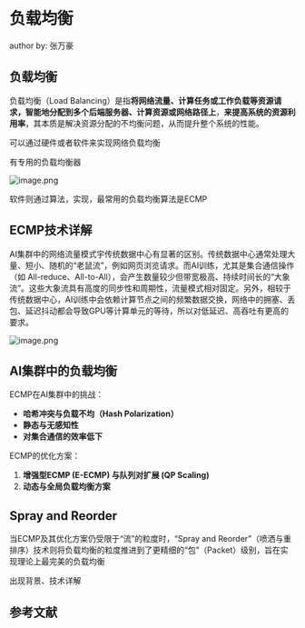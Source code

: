<!--Copyright © ZOMI 适用于[License](https://github.com/Infrasys-AI/AIInfra)版权许可-->

# 负载均衡

author by: 张万豪

## 负载均衡

负载均衡（Load Balancing）是指**将网络流量、计算任务或工作负载等资源请求，智能地分配到多个后端服务器、计算资源或网络路径上**，**来提高系统的资源利用率**，其本质是解决资源分配的不均衡问题，从而提升整个系统的性能。

可以通过硬件或者软件来实现网络负载均衡

有专用的负载均衡器

![image.png](https://upload.wikimedia.org/wikipedia/commons/thumb/1/15/Load_Balancing_Cluster_%28NAT%29_zh_cn.svg/2560px-Load_Balancing_Cluster_%28NAT%29_zh_cn.svg.png)



软件则通过算法，实现，最常用的负载均衡算法是ECMP


## ECMP技术详解

AI集群中的网络流量模式宇传统数据中心有显著的区别。传统数据中心通常处理大量、短小、随机的“老鼠流”，例如网页浏览请求。而AI训练，尤其是集合通信操作（如 All-reduce、All-to-All），会产生数量较少但带宽极高、持续时间长的“大象流”。这些大象流具有高度的同步性和周期性，流量模式相对固定。另外，相较于传统数据中心，AI训练中会依赖计算节点之间的频繁数据交换，网络中的拥塞、丢包、延迟抖动都会导致GPU等计算单元的等待，所以对低延迟、高吞吐有更高的要求。



![image.png](https://media.licdn.com/dms/image/v2/D4D22AQGxHxeRF2MqcA/feedshare-shrink_800/feedshare-shrink_800/0/1697388393383?e=2147483647&v=beta&t=qrmAEMLCy6D2vQWS4nClriUVOWDl8NJQTgNcaqH4fb0   )

## AI集群中的负载均衡

ECMP在AI集群中的挑战：

- **哈希冲突与负载不均（Hash Polarization）**
- **静态与无感知性**
- **对集合通信的效率低下**

ECMP的优化方案：

1. **增强型ECMP (E-ECMP) 与队列对扩展 (QP Scaling)**
2. **动态与全局负载均衡方案**


## Spray and Reorder

当ECMP及其优化方案仍受限于“流”的粒度时，“Spray and Reorder”（喷洒与重排序）技术则将负载均衡的粒度推进到了更精细的“包”（Packet）级别，旨在实现理论上最完美的负载均衡

出现背景、技术详解



## 参考文献
[](https://www.google.com/url?sa=i&url=https%3A%2F%2Fwww.linkedin.com%2Fposts%2Fziad-al-barqawi_elephant-flows-and-mice-flows-are-two-types-activity-7119362932466999298-3a3s&psig=AOvVaw2wUeNYBQGaFKRqytRcrPE9&ust=1758932673121000&source=images&cd=vfe&opi=89978449&ved=0CBgQjhxqFwoTCOjqwfuU9Y8DFQAAAAAdAAAAABAy)
[](https://translate.google.com/translate?u=https://zh.wikipedia.org/zh-cn/%25E8%25B4%259F%25E8%25BD%25BD%25E5%259D%2587%25E8%25A1%25A1&hl=en&sl=zh-CN&tl=en&client=search)